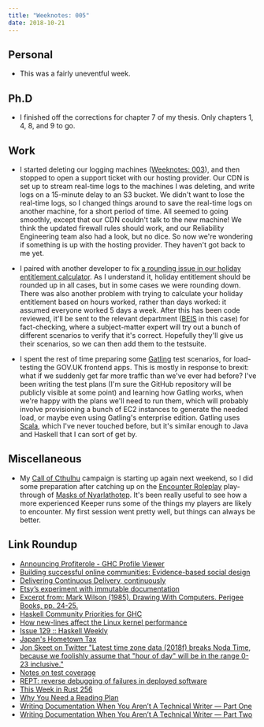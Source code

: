 ```yaml
---
title: "Weeknotes: 005"
date: 2018-10-21
---
```


## Personal

* This was a fairly uneventful week.

## Ph.D

* I finished off the corrections for chapter 7 of my thesis.  Only
  chapters 1, 4, 8, and 9 to go.

## Work

* I started deleting our logging machines ([Weeknotes: 003][]), and
  then stopped to open a support ticket with our hosting provider.
  Our CDN is set up to stream real-time logs to the machines I was
  deleting, and write logs on a 15-minute delay to an S3 bucket.  We
  didn't want to lose the real-time logs, so I changed things around
  to save the real-time logs on another machine, for a short period of
  time.  All seemed to going smoothly, except that our CDN couldn't
  talk to the new machine!  We think the updated firewall rules should
  work, and our Reliability Engineering team also had a look, but no
  dice.  So now we're wondering if something is up with the hosting
  provider.  They haven't got back to me yet.

* I paired with another developer to fix [a rounding issue in our
  holiday entitlement calculator][].  As I understand it, holiday
  entitlement should be rounded up in all cases, but in some cases we
  were rounding down.  There was also another problem with trying to
  calculate your holiday entitlement based on hours worked, rather
  than days worked: it assumed everyone worked 5 days a week.  After
  this has been code reviewed, it'll be sent to the relevant
  department ([BEIS][] in this case) for fact-checking, where a
  subject-matter expert will try out a bunch of different scenarios to
  verify that it's correct.  Hopefully they'll give us their
  scenarios, so we can then add them to the testsuite.

* I spent the rest of time preparing some [Gatling][] test scenarios,
  for load-testing the GOV.UK frontend apps.  This is mostly in
  response to brexit: what if we suddenly get far more traffic than
  we've ever had before?  I've been writing the test plans (I'm sure
  the GitHub repository will be publicly visible at some point) and
  learning how Gatling works, when we're happy with the plans we'll
  need to run them, which will probably involve provisioning a bunch
  of EC2 instances to generate the needed load, or maybe even using
  Gatling's enterprise edition.  Gatling uses [Scala][], which I've
  never touched before, but it's similar enough to Java and Haskell
  that I can sort of get by.

[Weeknotes: 003]: weeknotes-003.html
[a rounding issue in our holiday entitlement calculator]: https://github.com/alphagov/smart-answers/pull/3726
[BEIS]: https://www.gov.uk/government/organisations/department-for-business-energy-and-industrial-strategy
[Gatling]: https://gatling.io/
[Scala]: https://www.scala-lang.org/

## Miscellaneous

* My [Call of Cthulhu][] campaign is starting up again next weekend,
  so I did some preparation after catching up on the [Encounter
  Roleplay][] play-through of [Masks of Nyarlathotep][].  It's been
  really useful to see how a more experienced Keeper runs some of the
  things my players are likely to encounter.  My first session went
  pretty well, but things can always be better.

[Call of Cthulhu]: https://en.wikipedia.org/wiki/Call_of_Cthulhu_(role-playing_game)
[Encounter Roleplay]: https://www.youtube.com/channel/UCX8hVbCr29pjxA1Xlhwm5Qg
[Masks of Nyarlathotep]: https://www.youtube.com/playlist?list=PL4a6HmwLLXpc9GUXRz3su9sBPRG8VdYdr

## Link Roundup

* [Announcing Profiterole - GHC Profile Viewer](https://neilmitchell.blogspot.com/2018/10/announcing-profiterole-ghc-profile.html)
* [Building successful online communities: Evidence-based social design](https://acawiki.org/Building_successful_online_communities:_Evidence-based_social_design)
* [Delivering Continuous Delivery, continuously](https://www.theguardian.com/info/developer-blog/2015/jan/05/delivering-continuous-delivery-continuously)
* [Etsy’s experiment with immutable documentation](https://codeascraft.com/2018/10/10/etsys-experiment-with-immutable-documentation/)
* [Excerpt from: Mark Wilson (1985). Drawing With Computers. Perigee Books, pp. 24-25.](http://www.kmjn.org/snippets/wilson85_screenshot.html)
* [Haskell Community Priorities for GHC](https://docs.google.com/forms/d/e/1FAIpQLSdh7sf2MqHoEmjt38r1cxCF-tV76OFCJqU6VabGzlOUKYqo-w/viewform)
* [How new-lines affect the Linux kernel performance](https://nadav.amit.zone/linux/2018/10/10/newline.html)
* [Issue 129 :: Haskell Weekly](https://haskellweekly.news/issues/129.html)
* [Japan's Hometown Tax](https://www.kalzumeus.com/2018/10/19/japanese-hometown-tax/)
* [Jon Skeet on Twitter "Latest time zone data (2018f) breaks Noda Time, because we foolishly assume that "hour of day" will be in the range 0-23 inclusive."](https://twitter.com/jonskeet/status/1052843655516442624)
* [Notes on test coverage](https://jml.io/2018/10/notes-on-test-coverage.html)
* [REPT: reverse debugging of failures in deployed software](https://blog.acolyer.org/2018/10/17/rept-reverse-debugging-of-failures-in-deployed-software/)
* [This Week in Rust 256](https://this-week-in-rust.org/blog/2018/10/16/this-week-in-rust-256/)
* [Why You Need a Reading Plan](https://www.artofmanliness.com/articles/why-you-need-a-reading-plan/)
* [Writing Documentation When You Aren’t A Technical Writer — Part One](https://blog.stoplight.io/writing-documentation-when-you-arent-a-technical-writer-part-one-ef08a09870d1)
* [Writing Documentation When You Aren’t A Technical Writer — Part Two](https://blog.stoplight.io/writing-documentation-when-you-arent-a-technical-writer-part-two-59997587cc2a)
